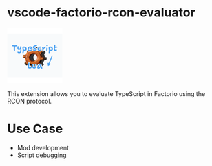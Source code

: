 # vscode-factorio-rcon-evaluator

![Logo](assets/logo.png)

This extension allows you to evaluate TypeScript in Factorio using the RCON protocol.

# Use Case

- Mod development
- Script debugging
